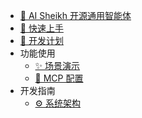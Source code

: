 
 * [🤖 AI Sheikh 开源通用智能体](README.md)
 * [🚀 快速上手](quick_start.md)
 * [📅 开发计划](roadmap.md)
 * 功能使用
   * [✨ 场景演示](demo.md)
   * [🔧 MCP 配置](mcp.md)
 * 开发指南
   * [⚙️ 系统架构](architecture.md)